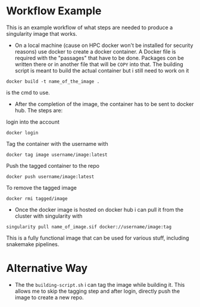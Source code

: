 # Workflow Example

This is an example workflow of what steps are needed to produce a singularity image that works.

* On a local machine (cause on HPC docker won't be installed for security reasons) use docker to create a docker container. A Docker file is required with the "passages" that have to be done. Packages con be written there or in another file that will be `COPY` into that. The building script is meant to build the actual container but i still need to work on it

```
docker build -t name_of_the_image . 
```
is the cmd to use.

* After the completion of the image, the container has to be sent to docker hub. The steps are:

login into the account

```
docker login
``` 

Tag the container with the username with 

```
docker tag image username/image:latest
``` 

Push the tagged container to the repo

```
docker push username/image:latest
``` 

To remove the tagged image

```
docker rmi tagged/image
``` 


* Once the docker image is hosted on docker hub i can pull it from the cluster with singularity with 

```
singularity pull name_of_image.sif docker://username/image:tag
```

This is a fully functional image that can be used for various stuff, including snakemake pipelines.


# Alternative Way

* The the `building-script.sh` i can tag the image while building it. This allows me to skip the tagging step and after login, directly push the image to create a new repo.
